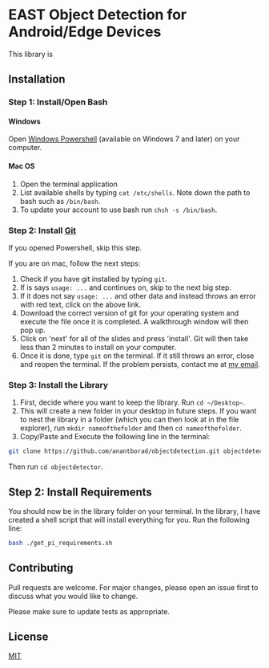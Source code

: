 # EAST Object Detection for Android/Edge Devices

This library is 
## Installation

### Step 1: Install/Open Bash

#### Windows
Open [Windows Powershell](https://learn.microsoft.com/en-us/powershell/scripting/overview?view=powershell-7.3) (available on Windows 7 and later) on your computer.

#### Mac OS
1. Open the terminal application
2. List available shells by typing ```cat /etc/shells```.
Note down the path to bash such as ```/bin/bash```.
3. To update your account to use bash run ```chsh -s /bin/bash```.

### Step 2: Install [Git](https://git-scm.com/downloads)
If you opened Powershell, skip this step. 

If you are on mac, follow the next steps: 
1. Check if you have git installed by typing ``git``. 
2. If is says ``usage: ...`` and continues on, skip to the next big step.
3. If it does not say ``usage: ...`` and other data and instead throws an error with red text, click on the above link.
4. Download the correct version of git for your operating system and execute the file once it is completed. A walkthrough window will then pop up.
4. Click on 'next' for all of the slides and press 'install'. Git will then take less than 2 minutes to install on your computer.
5. Once it is done, type ``git`` on the terminal. If it still throws an error, close and reopen the terminal. If the problem persists, contact me at [my email](mailto:anant.borad@academicsplus.org).

### Step 3: Install the Library
1. First, decide where you want to keep the library. Run ``cd ~/Desktop~``.
2. This will create a new folder in your desktop in future steps. If you want to nest the library in a folder (which you can then look at in the file explorer), run ``mkdir nameofthefolder`` and then ``cd nameofthefolder``.
3. Copy/Paste and Execute the following line in the terminal:
```bash
git clone https://github.com/anantborad/objectdetection.git objectdetector
```
Then run ``cd objectdetector``.


## Step 2: Install Requirements
You should now be in the library folder on your terminal. In the library, I have created a shell script that will install everything for you. Run the following line:
```zsh
bash ./get_pi_requirements.sh
```

## Contributing

Pull requests are welcome. For major changes, please open an issue first
to discuss what you would like to change.

Please make sure to update tests as appropriate.

## License

[MIT](https://choosealicense.com/licenses/mit/)
